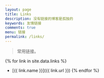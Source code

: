 ```yaml
---
layout: page
title: Links
description: 没有链接的博客是孤独的
keywords: 友情链接
comments: true
menu: 链接
permalink: /links/
---
```


> 常用链接。

{% for link in site.data.links %}
* [{{ link.name }}]({{ link.url }})
{% endfor %}
